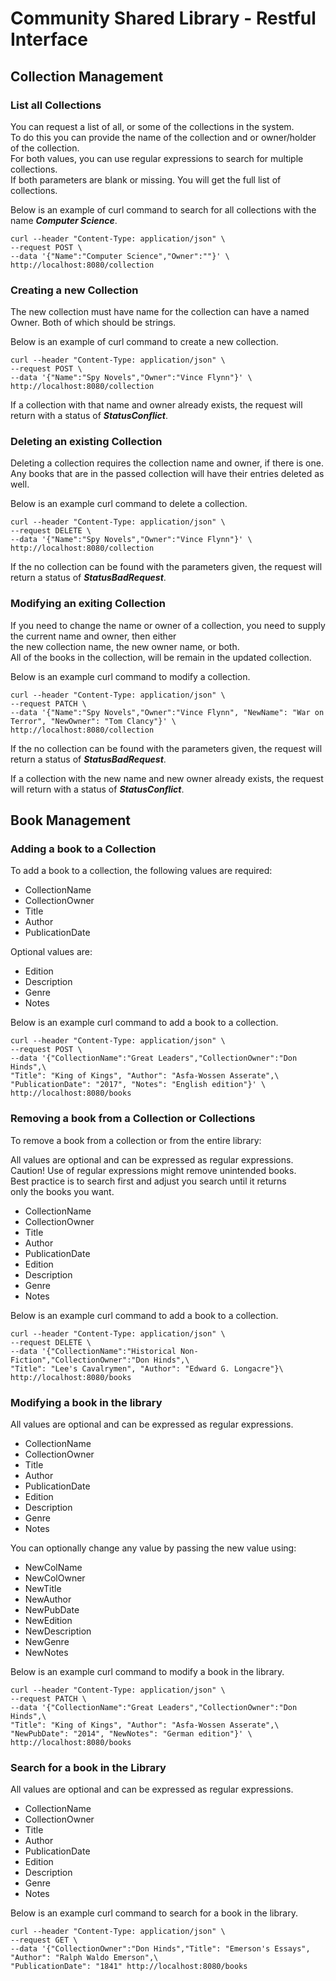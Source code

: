 # Community Shared Library - Restful Interface

## Collection Management

### List all Collections

You can request a list of all, or some of the collections in the system.  
To do this you can provide the name of the collection and or owner/holder of the collection.  
For both values, you can use regular expressions to search for multiple collections.  
If both parameters are blank or missing.  You will get the full list of collections.

Below is an example of curl command to search for all collections with the name ***Computer Science***.

    curl --header "Content-Type: application/json" \
    --request POST \
    --data '{"Name":"Computer Science","Owner":""}' \
    http://localhost:8080/collection  

### Creating a new Collection

The new collection must have name for the collection can have a named Owner.
Both of which should be strings.

Below is an example of curl command to create a new collection.

    curl --header "Content-Type: application/json" \
    --request POST \
    --data '{"Name":"Spy Novels","Owner":"Vince Flynn"}' \
    http://localhost:8080/collection  

If a collection with that name and owner already exists, the request will return with a status of ***StatusConflict***.  

### Deleting an existing Collection  

Deleting a collection requires the collection name and owner, if there is one.  
Any books that are in the passed collection will have their entries deleted as well.  

Below is an example curl command to delete a collection.

    curl --header "Content-Type: application/json" \
    --request DELETE \
    --data '{"Name":"Spy Novels","Owner":"Vince Flynn"}' \
    http://localhost:8080/collection

If the no collection can be found with the parameters given, the request will return a status of ***StatusBadRequest***.  

### Modifying an exiting Collection

If you need to change the name or owner of a collection, you need to supply the current name and owner, then either  
the new collection name, the new owner name, or both.  
All of the books in the collection, will be remain in the updated collection.  

Below is an example curl command to modify a collection.

    curl --header "Content-Type: application/json" \
    --request PATCH \
    --data '{"Name":"Spy Novels","Owner":"Vince Flynn", "NewName": "War on Terror", "NewOwner": "Tom Clancy"}' \
    http://localhost:8080/collection

If the no collection can be found with the parameters given, the request will return a status of ***StatusBadRequest***.  

If a collection with the new name and new owner already exists, the request will return with a status of ***StatusConflict***.  

## Book Management

### Adding a book to a Collection

To add a book to a collection, the following values are required:  

- CollectionName
- CollectionOwner
- Title
- Author
- PublicationDate

Optional values are:  

- Edition
- Description
- Genre
- Notes

Below is an example curl command to add a book to a collection.

    curl --header "Content-Type: application/json" \
    --request POST \
    --data '{"CollectionName":"Great Leaders","CollectionOwner":"Don Hinds",\
    "Title": "King of Kings", "Author": "Asfa-Wossen Asserate",\
    "PublicationDate": "2017", "Notes": "English edition"}' \
    http://localhost:8080/books  

### Removing a book from a Collection or Collections

To remove a book from a collection or from the entire library:  

All values are optional and can be expressed as regular expressions.  
Caution!  Use of regular expressions might remove unintended books.  
Best practice is to search first and adjust you search until it returns  
only the books you want.

- CollectionName
- CollectionOwner
- Title
- Author
- PublicationDate
- Edition
- Description
- Genre
- Notes

Below is an example curl command to add a book to a collection.

    curl --header "Content-Type: application/json" \
    --request DELETE \
    --data '{"CollectionName":"Historical Non-Fiction","CollectionOwner":"Don Hinds",\
    "Title": "Lee's Cavalrymen", "Author": "Edward G. Longacre"}\
    http://localhost:8080/books  

### Modifying a book in the library

All values are optional and can be expressed as regular expressions.  

- CollectionName
- CollectionOwner
- Title
- Author
- PublicationDate
- Edition
- Description
- Genre
- Notes

You can optionally change any value by passing the new value using:

- NewColName
- NewColOwner
- NewTitle
- NewAuthor
- NewPubDate
- NewEdition
- NewDescription
- NewGenre
- NewNotes

Below is an example curl command to modify a book in the library.

    curl --header "Content-Type: application/json" \
    --request PATCH \
    --data '{"CollectionName":"Great Leaders","CollectionOwner":"Don Hinds",\
    "Title": "King of Kings", "Author": "Asfa-Wossen Asserate",\
    "NewPubDate": "2014", "NewNotes": "German edition"}' \
    http://localhost:8080/books  


### Search for a book in the Library

All values are optional and can be expressed as regular expressions.   

- CollectionName
- CollectionOwner
- Title
- Author
- PublicationDate
- Edition
- Description
- Genre
- Notes

Below is an example curl command to search for a book in the library.

    curl --header "Content-Type: application/json" \
    --request GET \
    --data '{"CollectionOwner":"Don Hinds","Title": "Emerson's Essays", "Author": "Ralph Waldo Emerson",\
    "PublicationDate": "1841" http://localhost:8080/books  
